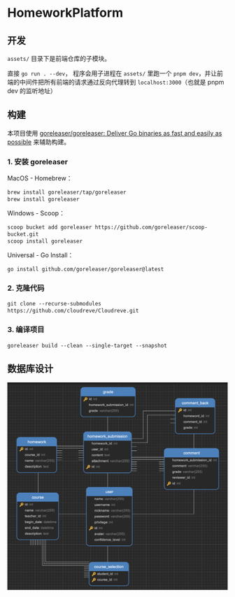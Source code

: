 # HomeworkPlatform

## 开发

`assets/` 目录下是前端仓库的子模块。

直接 `go run . --dev`，
程序会用子进程在 `assets/` 里跑一个 `pnpm dev`，并让前端的中间件把所有前端的请求通过反向代理转到 `localhost:3000`（也就是 pnpm dev 的监听地址）

## 构建

本项目使用 [goreleaser/goreleaser: Deliver Go binaries as fast and easily as possible](https://github.com/goreleaser/goreleaser) 来辅助构建。

### 1. 安装 goreleaser

MacOS - Homebrew：

```shell
brew install goreleaser/tap/goreleaser
brew install goreleaser
```

Windows - Scoop：

```shell
scoop bucket add goreleaser https://github.com/goreleaser/scoop-bucket.git
scoop install goreleaser
```

Universal - Go Install：

```shell
go install github.com/goreleaser/goreleaser@latest
```

### 2. 克隆代码

```shell
git clone --recurse-submodules https://github.com/cloudreve/Cloudreve.git
```

### 3. 编译项目

```shell
goreleaser build --clean --single-target --snapshot
```

## 数据库设计

![DB Design](image.png)